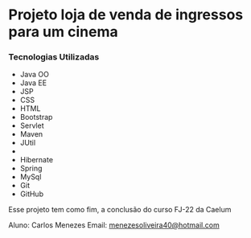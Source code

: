 <h1>Projeto loja de venda de ingressos para um cinema</h1>

<h3>Tecnologias Utilizadas</h3>

<ul>
  <li>Java OO</li>
  <li>Java EE</li>
  <li>JSP</li>
  <li>CSS</li>
  <li>HTML</li>
  <li>Bootstrap</li>
  <li>Servlet</li>
  <li>Maven</li>
  <li>JUtil<li>
  <li>Hibernate</li>
  <li>Spring</li>
  <li>MySql</li>
  <li>Git</li>
  <li>GitHub</li>
</ul>

<p>Esse projeto tem como fim, a conclusão do curso FJ-22 da Caelum</p>

Aluno: Carlos Menezes
Email: menezesoliveira40@hotmail.com
